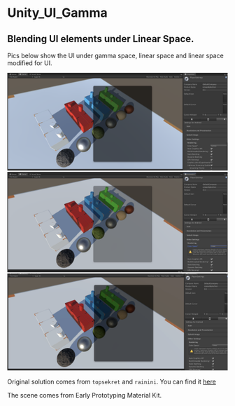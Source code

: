# Unity_UI_Gamma

## Blending UI elements under Linear Space.


Pics below show the UI under gamma space, linear space and linear space modified for UI.

![](./Res/Gamma.png)
![](./Res/Linear.png)
![](./Res/Finnal.png)

Original solution comes from `topsekret` and `rainini`. You can find it [here](https://forum.unity.com/threads/bug-with-bypass-srgb-sampling.282469/#post-3081103)

The scene comes from Early Prototyping Material Kit.

